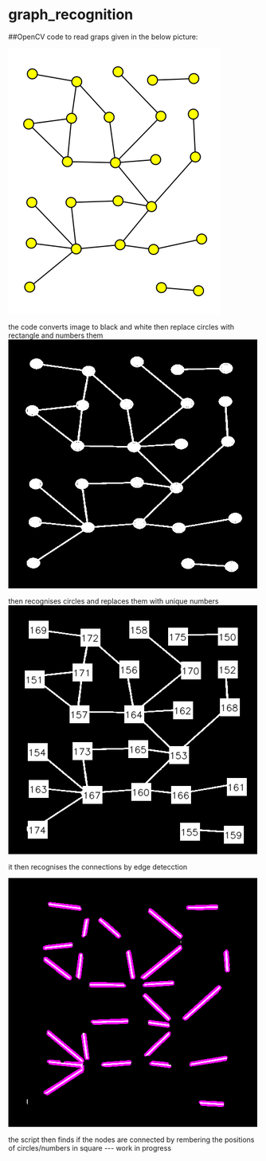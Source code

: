 # graph_recognition
##OpenCV code to read graps given in the below picture:

![alt text](https://github.com/sarthak7295/graph_recognition/blob/master/myfile.png)

the code converts image to black and white then replace circles with rectangle and numbers them 
![alt text](https://github.com/sarthak7295/graph_recognition/blob/master/grey.png)

then recognises circles and replaces them with unique numbers
![alt text](https://github.com/sarthak7295/graph_recognition/blob/master/fin.png)

it then recognises the connections by edge detecction

![alt text](https://github.com/sarthak7295/graph_recognition/blob/master/houghlines3.png)

the script then finds if the nodes are connected by rembering the positions of circles/numbers in square --- work in progress
